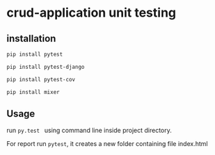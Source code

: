 # crud-application unit testing

## installation

```bash
pip install pytest
```

```bash
pip install pytest-django
```

```bash
pip install pytest-cov
```

```bash
pip install mixer
```

## Usage

run ```py.test ``` using command line inside project directory.

For report run ```pytest```, it creates a new folder    containing file index.html

